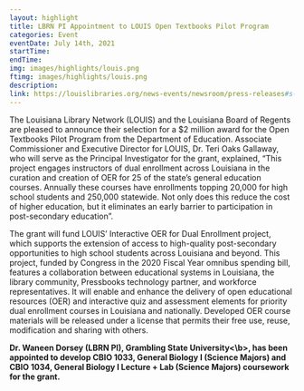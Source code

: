 ```yaml
---
layout: highlight
title: LBRN PI Appointment to LOUIS Open Textbooks Pilot Program
categories: Event
eventDate: July 14th, 2021
startTime:
endTime:
img: images/highlights/louis.png
ftimg: images/highlights/louis.png
description:
link: https://louislibraries.org/news-events/newsroom/press-releases#s-lg-box-wrapper-31316238
---
```

The Louisiana Library Network (LOUIS) and the Louisiana Board of Regents are pleased to announce their selection for a $2 million award for the Open Textbooks Pilot Program from the Department of Education. Associate Commissioner and Executive Director for LOUIS, Dr. Teri Oaks Gallaway, who will serve as the Principal Investigator for the grant, explained, “This project engages instructors of dual enrollment across Louisiana in the curation and creation of OER for 25 of the state’s general education courses. Annually these courses have enrollments topping 20,000 for high school students and 250,000 statewide. Not only does this reduce the cost of higher education, but it eliminates an early barrier to participation in post-secondary education”.

The grant will fund LOUIS’ Interactive OER for Dual Enrollment project, which supports the extension of access to high-quality post-secondary opportunities to high school students across Louisiana and beyond. This project, funded by Congress in the 2020 Fiscal Year omnibus spending bill, features a collaboration between educational systems in Louisiana, the library community, Pressbooks technology partner, and workforce representatives. It will enable and enhance the delivery of open educational resources (OER) and interactive quiz and assessment elements for priority dual enrollment courses in Louisiana and nationally. Developed OER course materials will be released under a license that permits their free use, reuse, modification and sharing with others.

<b>Dr. Waneen Dorsey (LBRN PI), Grambling State University<\b>, has been appointed to develop CBIO 1033, General Biology I (Science Majors) and CBIO 1034, General Biology I Lecture + Lab (Science Majors) coursework for the grant.
